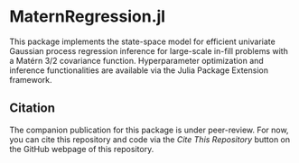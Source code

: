 # MaternRegression.jl

This package implements the state-space model for efficient univariate Gaussian process regression inference for large-scale in-fill problems with a Matérn $3/2$ covariance function. Hyperparameter optimization and inference functionalities are available via the Julia Package Extension framework.

## Citation
The companion publication for this package is under peer-review. For now, you can cite this repository and code via the *Cite This Repository* button on the GitHub webpage of this repository.